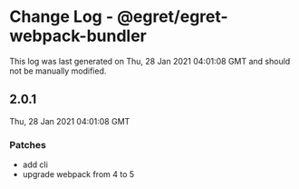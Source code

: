 # Change Log - @egret/egret-webpack-bundler

This log was last generated on Thu, 28 Jan 2021 04:01:08 GMT and should not be manually modified.

## 2.0.1
Thu, 28 Jan 2021 04:01:08 GMT

### Patches

- add cli
- upgrade webpack from 4 to 5

